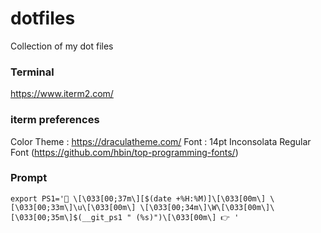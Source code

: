# dotfiles
Collection of my dot files

### Terminal
https://www.iterm2.com/

### iterm preferences
Color Theme : https://draculatheme.com/ 
Font : 14pt Inconsolata Regular Font (https://github.com/hbin/top-programming-fonts/)

### Prompt

```
export PS1='👻 \[\033[00;37m\][$(date +%H:%M)]\[\033[00m\] \[\033[00;33m\]\u\[\033[00m\] \[\033[00;34m\]\W\[\033[00m\]\[\033[00;35m\]$(__git_ps1 " (%s)")\[\033[00m\] 👉 '
```
